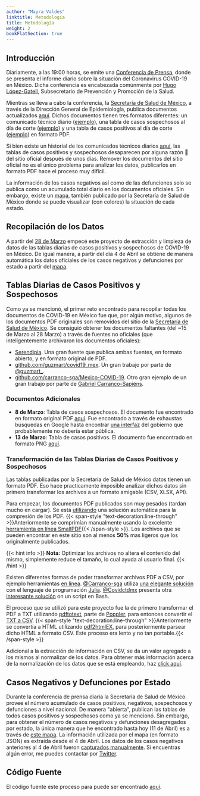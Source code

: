 ```yaml
---
author: "Mayra Valdes"
linktitle: Metodología
title: Metodología
weight: 2
bookFlatSection: true
---
```


## Introducción
Diariamente, a las 19:00 horas, se emite una [Conferencia de Prensa](https://coronavirus.gob.mx/noticias/), donde se presenta el informe diario sobre la situación del Coronavirus COVID-19 en México. Dicha conferencia es encabezada comúnmente por [Hugo López-Gatell](https://twitter.com/HLGatell), Subsecretario de Prevención y Promoción de la Salud. 

Mientras se lleva a cabo la conferencia, la [Secretaría de Salud de México](https://www.gob.mx/salud), a través de la Dirección General de Epidemiología,  publica documentos actualizados [aquí](https://www.gob.mx/salud/documentos/coronavirus-covid-19-comunicado-tecnico-diario-238449). Dichos documentos tienen tres formatos diferentes: un comunicado técnico diario ([ejemplo](https://www.gob.mx/cms/uploads/attachment/file/546100/Comunicado_Tecnico_Diario_COVID-19_2020.04.09.pdf)), una tabla de casos sospechosos al día de corte ([ejemplo](https://datos.covid19in.mx/tablas-diarias/sospechosos/202004/20200409.pdf)) y una tabla de casos positivos al día de corte ([ejemplo](https://datos.covid19in.mx/tablas-diarias/positivos/202004/20200409.pdf)) en formato PDF. 

Si bien existe un historial de los comunicados técnicos diarios [aquí](https://www.gob.mx/salud/documentos/informacion-internacional-y-nacional-sobre-nuevo-coronavirus-2019-ncov), las tablas de casos positivos y sospechosos desaparecen por alguna razón 🤷 del sitio oficial después de unos días. Remover los documentos del sitio oficial no es el único problema para analizar los datos, publicarlos en formato PDF 
hace el proceso muy difícil. 

La información de los casos negativos así como de las defunciones solo se publica como un acumulado total diario en los documentos oficiales. Sin embargo, existe un [mapa](https://ncov.sinave.gob.mx/mapa.aspx), también publicado por la Secretaría de Salud de México donde se puede visualizar (con colores) la situación de cada estado.

## Recopilación de los Datos
A partir del [28 de Marzo](https://github.com/mayrop/covid19in-mx/commit/d472d10cc7a7fad9b11099af8d5ee4f7dc07037c) empecé este proyecto de extracción y limpieza de datos de las tablas diarias de casos positivos y sospechosos de COVID-19 en México. De igual manera, a partir del día 4 de Abril se obtiene de manera automática los datos oficiales de los casos negativos y defunciones por estado a partir del [mapa](https://ncov.sinave.gob.mx/mapa.aspx). 

## Tablas Diarias de Casos Positivos y Sospechosos 
Como ya se mencionó, el primer reto encontrado para recopilar todas los documentos de COVID-19 en México fue que, por algún motivo, algunos de los documentos PDF originales son removidos del sitio de la [Secretaría de Salud de México](https://www.gob.mx/salud/documentos/coronavirus-covid-19-comunicado-tecnico-diario-238449). Se consiguió obtener los documentos faltantes (del ~15 de Marzo al 28 Marzo) a través de fuentes no oficiales (que inteligentemente archivaron los documentos oficiales):
* [Serendipia](https://serendipia.digital/2020/03/datos-abiertos-sobre-casos-de-coronavirus-covid-19-en-mexico/). Una gran fuente que publica ambas fuentes, en formato abierto, y en formato original de PDF.
* [github.com/guzmart/covid19_mex](https://github.com/guzmart/covid19_mex). Un gran trabajo por parte de [@guzmart_](https://twitter.com/guzmart_).
* [github.com/carranco-sga/Mexico-COVID-19](https://github.com/carranco-sga/Mexico-COVID-19). Otro gran ejemplo de un gran trabajo por parte de [Gabriel Carranco-Sapiéns](https://github.com/carranco-sga).

### Documentos Adicionales
* **8 de Marzo**: Tabla de casos sospechosos. El documento fue encontrado en formato original PDF [aquí](https://slp.gob.mx/SSALUD/Documentos%20compartidos/Coronavirus/marzo/Tabla_casos_sospechosos_COVID-19_2020.03.08.pdf). Fue encontrado a través de exhaustas búsquedas en Google hasta encontrar [una interfaz](https://slp.gob.mx/SSALUD/Documentos%20compartidos/Forms/AllItems.aspx?RootFolder=%2FSSALUD%2FDocumentos%20compartidos%2FCoronavirus&FolderCTID=0x0120002C4A6E2BDD73D34899963849CA684C1C&View=%7BFA81CA67%2D551E%2D4BDD%2D9C03%2DCA3F799D0382%7D) del gobierno que probablemente no debería estar pública.
* **13 de Marzo**: Tabla de casos positivos. El documento fue encontrado en formato PNG [aquí](https://www.scribd.com/document/452680821/Tabla-casos-positivos-resultado-InDRE-2020-03-13).

### Transformación de las Tablas Diarias de Casos Positivos y Sospechosos 
Las tablas publicadas por la Secretaría de Salud de México datos tienen un formato PDF. Eso hace practicamente imposible analizar dichos datos sin primero transformar los archivos a un formato amigable (CSV, XLSX, API).

Para empezar, los documentos PDF publicados son muy pesados (tardan mucho en cargar). Se está [utilizando](https://github.com/mayrop/datos-covid19in-mx/blob/master/scripts/processing/compress.sh#L23) una solución automática para la compresión de los PDF. {{< span-style "text-decoration:line-through" >}}Anteriormente se comprimían manualmente usando la excelente <a href="https://smallpdf.com/compress-pdf" target="_blank">herramienta en línea SmallPDF</a>{{< /span-style >}}. Los archivos que se pueden encontrar en este sitio son al menos **50%** mas ligeros que los originalmente publicados. 

{{< hint info >}}
**Nota:** Optimizar los archivos no altera el contenido del mismo, simplemente reduce el tamaño, lo cual ayuda al usuario final.
{{< /hint >}}

Existen diferentes formas de poder transformar archivos PDF a CSV, por ejemplo herramientas [en línea](https://convertio.co/pdf-csv/). [@Carranco-sga](https://github.com/carranco-sga) utiliza [una elegante solución](https://github.com/carranco-sga/Mexico-COVID-19/blob/master/Scraping/pdf_scraping.jl#L7) con el lenguaje de programación [Julia](https://julialang.org/). [@Covidctdmx](https://github.com/covidctdmx) presenta otra [interesante solución](https://github.com/covidctdmx/covid_ctd_mx/blob/master/covid_ctd_mx.sh#L166) on un script en Bash.

El proceso que se utilizó para este proyecto fue la de primero transformar el PDF a TXT utilizando [pdftotext](https://en.wikipedia.org/wiki/Pdftotext), parte de [Poppler](https://poppler.freedesktop.org/), para entonces convertir el [TXT a CSV](https://github.com/mayrop/datos-covid19in-mx/blob/master/scripts/processing/parse_pdf.py). {{< span-style "text-decoration:line-through" >}}Anteriormente se convertía a HTML utilizando <a href="https://github.com/pdf2htmlEX/pdf2htmlEX" target="_blank">pdf2htmlEX</a>, para posteriormente parsear dicho HTML a formato CSV. Este proceso era lento y no tan portable.{{< /span-style >}}

Adicional a la extracción de información en CSV, se da un valor agregado a los mismos al normalizar de los datos. Para obtener más información acerca de la normalización de los datos que se está empleando, haz [click aquí](/docs/datos/tablas-casos/normalizacion/).

## Casos Negativos y Defunciones por Estado
Durante la conferencia de prensa diaria la Secretaría de Salud de México provee el número acumulado de casos positivos, negativos, sospechosos y defunciones a nivel nacional. 
De manera "abierta", publican las tablas de todos casos positivos y sospechosos como ya se mencionó. Sin embargo, para obtener el número de casos negativos y defunciones desagregados por estado, la única manera que he encontrado hasta hoy (11 de Abril) es a través de [este mapa](https://ncov.sinave.gob.mx/mapa.aspx). La información utilizada por el mapa (en formato JSON) es extraída desde el 4 de Abril. Los datos de los casos negativos anteriores al 4 de Abril fueron [capturados manualmente](https://github.com/mayrop/datos-covid19in-mx/blob/master/scripts/analysis/bak/totales.csv). Si encuentras algún error, me puedes contactar por [Twitter](htttps://twitter.com/@mayrop).  

## Código Fuente
El código fuente este proceso para puede ser encontrado [aquí](https://github.com/mayrop/datos-covid19in-mx/).

